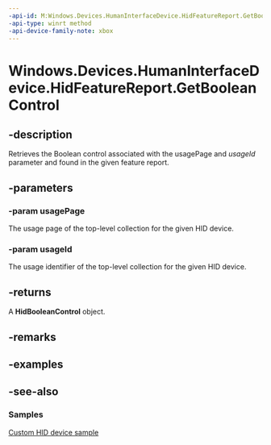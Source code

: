 ```yaml
---
-api-id: M:Windows.Devices.HumanInterfaceDevice.HidFeatureReport.GetBooleanControl(System.UInt16,System.UInt16)
-api-type: winrt method
-api-device-family-note: xbox
---
```


<!-- Method syntax
public Windows.Devices.HumanInterfaceDevice.HidBooleanControl GetBooleanControl(System.UInt16 usagePage, System.UInt16 usageId)
-->

# Windows.Devices.HumanInterfaceDevice.HidFeatureReport.GetBooleanControl

## -description
Retrieves the Boolean control associated with the usagePage and *usageId* parameter and found in the given feature report.

## -parameters
### -param usagePage
The usage page of the top-level collection for the given HID device.

### -param usageId
The usage identifier of the top-level collection for the given HID device.

## -returns
A **HidBooleanControl** object.

## -remarks

## -examples

## -see-also

### Samples

[Custom HID device sample](https://github.com/Microsoft/Windows-universal-samples/tree/6370138b150ca8a34ff86de376ab6408c5587f5d/Samples/CustomHidDeviceAccess)
